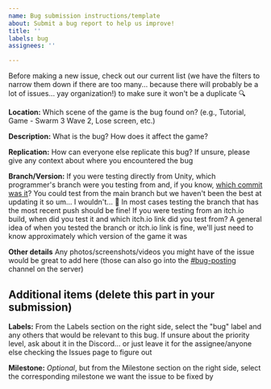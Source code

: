 ```yaml
---
name: Bug submission instructions/template
about: Submit a bug report to help us improve!
title: ''
labels: bug
assignees: ''

---
```


Before making a new issue, check out our current list (we have the filters to narrow them down if there are too many... because there will probably be a lot of issues... yay organization!) to make sure it won't be a duplicate 🔍

**Location:** Which scene of the game is the bug found on? (e.g., Tutorial, Game - Swarm 3 Wave 2, Lose screen, etc.)

**Description:** What is the bug? How does it affect the game?

**Replication:** How can everyone else replicate this bug? If unsure, please give any context about where you encountered the bug

**Branch/Version:** If you were testing directly from Unity, which programmer's branch were you testing from and, if you know, [which commit was it](https://github.com/Philosophical-Zombies/OhRats/commits/main)? You could test from the main branch but we haven't been the best at updating it so um... I wouldn't... 🧍 In most cases testing the branch that has the most recent push should be fine! If you were testing from an itch.io build, when did you test it and which itch.io link did you test from? A general idea of when you tested the branch or itch.io link is fine, we'll just need to know approximately which version of the game it was

**Other details**
Any photos/screenshots/videos you might have of the issue would be great to add here (those can also go into the [#bug-posting](https://discord.com/channels/1150219870751957046/1168264987215667282) channel on the server)

## Additional items (delete this part in your submission)
**Labels:** From the Labels section on the right side, select the "bug" label and any others that would be relevant to this bug. If unsure about the priority level, ask about it in the Discord... or just leave it for the assignee/anyone else checking the Issues page to figure out

**Milestone:** _Optional_, but from the Milestone section on the right side, select the corresponding milestone we want the issue to be fixed by

